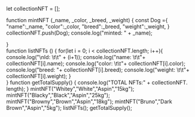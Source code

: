 let collectionNFT = []; 

function mintNFT (_name, _color, _breed, _weight) {
    const Dog ={
        "name":_name,
        "color":_color,
        "breed":_breed,
        "weight":_weight,
    }
    collectionNFT.push(Dog);
console.log("minted: " + _name);

}    
function listNFTs () {
    for(let i = 0; i < collectionNFT.length; i++){
        console.log("\nId: \t\t" + (i+1));
        console.log("name: \t\t"+ collectionNFT[i].name);
        console.log("color: \t\t"+ collectionNFT[i].color);
        console.log("breed: "+ collectionNFT[i].breed);
        console.log("weight: \t\t"+ collectionNFT[i].weight);
    }    
}
function getTotalSupply() {
    console.log("TOTAL NFTs:" + collectionNFT. length);
}
mintNFT("Whitey","White","Aspin","15kg");
mintNFT("Blacky","Black","Aspin","25kg");
mintNFT("Browny","Brown","Aspin","18kg");
mintNFT("Bruno","Dark Brown","Aspin","5kg");
listNFTs();
getTotalSupply();
